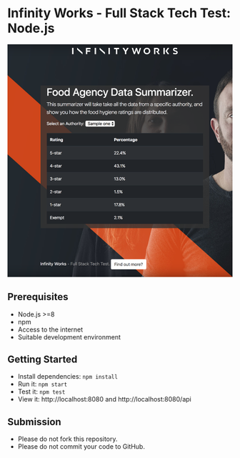 # Infinity Works - Full Stack Tech Test: Node.js

![Preview of Frontend](preview.png)

## Prerequisites

* Node.js >=8
* npm
* Access to the internet
* Suitable development environment

## Getting Started

* Install dependencies: `npm install`
* Run it: `npm start`
* Test it: `npm test`
* View it: http://localhost:8080 and http://localhost:8080/api

## Submission

* Please do not fork this repository.
* Please do not commit your code to GitHub.
